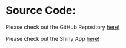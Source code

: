 # Source Code:

Please check out the GitHub Repository [here!](https://github.com/cilense/DA_proj_UI)

Please check out the Shiny App [here!](https://qv1urv-cilense.shinyapps.io/group_proj_UI/)
